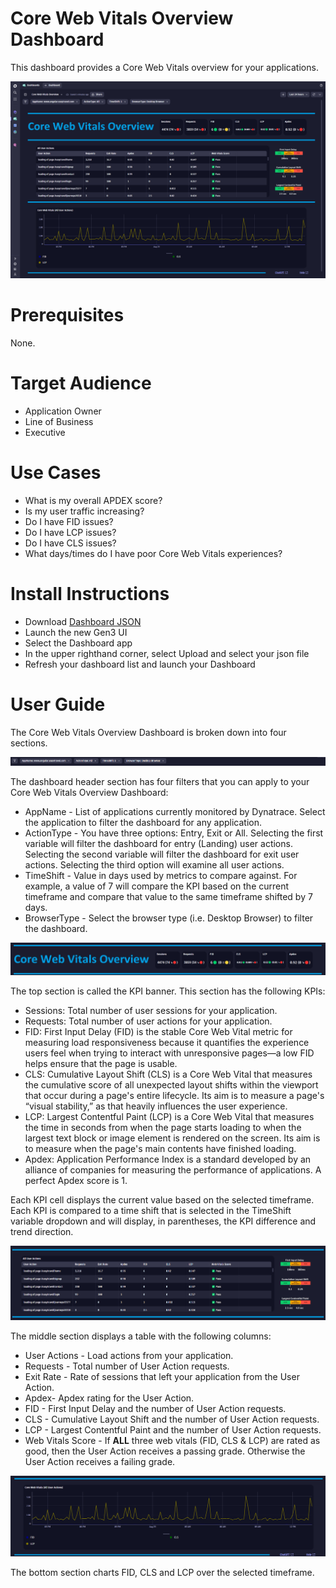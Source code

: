 # Core Web Vitals Overview Dashboard
This dashboard provides a Core Web Vitals overview for your applications.

![Core Web Vitals Overview Dashboard](CoreWebVitalsOverview.png)

# Prerequisites

None.

# Target Audience

- Application Owner
- Line of Business
- Executive

# Use Cases

- What is my overall APDEX score?
- Is my user traffic increasing?
- Do I have FID issues?
- Do I have LCP issues?
- Do I have CLS issues?
- What days/times do I have poor Core Web Vitals experiences?

# Install Instructions

- Download [Dashboard JSON](https://github.com/TechShady/Dynatrace-Dashboards-Gen3/blob/main/Core%20Web%20Vitals%20Overview.json)
- Launch the new Gen3 UI
- Select the Dashboard app
- In the upper righthand corner, select Upload and select your json file
- Refresh your dashboard list and launch your Dashboard

# User Guide

The Core Web Vitals Overview Dashboard is broken down into four sections.

![Core Web Vitals Overview Dashboard](CoreWebVitalsOverview-0.png)

The dashboard header section has four filters that you can apply to your Core Web Vitals Overview Dashboard:
- AppName - List of applications currently monitored by Dynatrace. Select the application to filter the dashboard for any application.
- ActionType - You have three options: Entry, Exit or All. Selecting the first variable will filter the dashboard for entry (Landing) user actions. Selecting the second variable will filter the dashboard for exit user actions. Selecting the third option will examine all user actions.
- TimeShift - Value in days used by metrics to compare against. For example, a value of 7 will compare the KPI based on the current timeframe and compare that value to the same timeframe shifted by 7 days.
- BrowserType - Select the browser type (i.e. Desktop Browser) to filter the dashboard.
  
![Core Web Vitals Overview Dashboard](CoreWebVitalsOverview-1.png)

The top section is called the KPI banner. This section has the following KPIs:
- Sessions: Total number of user sessions for your application.
- Requests: Total number of user actions for your application.
- FID: First Input Delay (FID) is the stable Core Web Vital metric for measuring load responsiveness because it quantifies the experience users feel when trying to interact with unresponsive pages—a low FID helps ensure that the page is usable.
- CLS: Cumulative Layout Shift (CLS) is a Core Web Vital that measures the cumulative score of all unexpected layout shifts within the viewport that occur during a page's entire lifecycle. Its aim is to measure a page's “visual stability,” as that heavily influences the user experience.
- LCP: Largest Contentful Paint (LCP) is a Core Web Vital that measures the time in seconds from when the page starts loading to when the largest text block or image element is rendered on the screen. Its aim is to measure when the page's main contents have finished loading.
- Apdex: Application Performance Index is a standard developed by an alliance of companies for measuring the performance of applications. A perfect Apdex score is 1.

Each KPI cell displays the current value based on the selected timeframe. Each KPI is compared to a time shift that is selected in the TimeShift variable dropdown and will display, in parentheses, the KPI difference and trend direction.

![Core Web Vitals Overview Dashboard](CoreWebVitalsOverview-2.png)

The middle section displays a table with the following columns: 
- User Actions - Load actions from your application.
- Requests - Total number of User Action requests.
- Exit Rate - Rate of sessions that left your application from the User Action.
- Apdex- Apdex rating for the User Action.
- FID - First Input Delay and the number of User Action requests.
- CLS - Cumulative Layout Shift and the number of User Action requests.
- LCP - Largest Contentful Paint and the number of User Action requests.
- Web Vitals Score - If **ALL** three web vitals (FID, CLS & LCP) are rated as good, then the User Action receives a passing grade. Otherwise the User Action receives a failing grade.

![Core Web Vitals Overview Dashboard](CoreWebVitalsOverview-3.png)

The bottom section charts FID, CLS and LCP over the selected timeframe.
